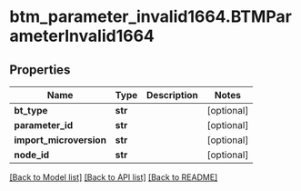 # btm_parameter_invalid1664.BTMParameterInvalid1664

## Properties
Name | Type | Description | Notes
------------ | ------------- | ------------- | -------------
**bt_type** | **str** |  | [optional] 
**parameter_id** | **str** |  | [optional] 
**import_microversion** | **str** |  | [optional] 
**node_id** | **str** |  | [optional] 

[[Back to Model list]](../README.md#documentation-for-models) [[Back to API list]](../README.md#documentation-for-api-endpoints) [[Back to README]](../README.md)


